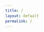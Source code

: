 ```yaml
---
title: /
layout: default
permalink: /
---
```

<style>
.center {
  display: block;
  margin-left: auto;
  margin-right: auto;
  width: 100%;
}
</style>
<script>
  if(/Android|webOS|iPhone|iPad|iPod|BlackBerry|IEMobile|Opera Mini/i.test(navigator.userAgent)){
  // MOBILE

document.write('<div style="white-space: pre; text-align: center;"><div class="center" style="color:red;display:inline;text-align: center;"> Nah G you browsing from a mobile??</div>\n<div class="center" style="color:red;display:inline;text-align: center;">Fuck that, grab a laptop...</div></div>\n')
  
}else{
  // DESKTOP
    document.write('<div style="white-space: pre; text-align: center;"><img src=/img/skull.jpg  width=100% height=auto ></div>')
}
</script>

